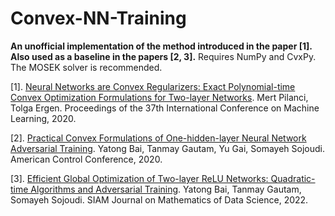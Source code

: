 # Convex-NN-Training

**An unofficial implementation of the method introduced in the paper [1]. Also used as a baseline in the papers [2, 3].** Requires NumPy and CvxPy. The MOSEK solver is recommended.

[1]. [Neural Networks are Convex Regularizers: Exact Polynomial-time Convex Optimization Formulations for Two-layer Networks](http://proceedings.mlr.press/v119/pilanci20a.html). Mert Pilanci, Tolga Ergen. Proceedings of the 37th International Conference on Machine Learning, 2020.

[2]. [Practical Convex Formulations of One-hidden-layer Neural Network Adversarial Training](https://people.eecs.berkeley.edu/~sojoudi/Convex_NN.pdf). Yatong Bai, Tanmay Gautam, Yu Gai, Somayeh Sojoudi. American Control Conference, 2020.

[3]. [Efficient Global Optimization of Two-layer ReLU Networks: Quadratic-time Algorithms and Adversarial Training](https://arxiv.org/abs/2201.01965). Yatong Bai, Tanmay Gautam, Somayeh Sojoudi. SIAM Journal on Mathematics of Data Science, 2022. 
